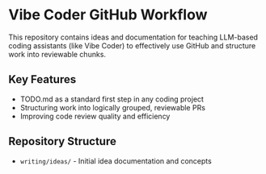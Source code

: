 # Vibe Coder GitHub Workflow

This repository contains ideas and documentation for teaching LLM-based coding assistants (like Vibe Coder) to effectively use GitHub and structure work into reviewable chunks.

## Key Features

- TODO.md as a standard first step in any coding project
- Structuring work into logically grouped, reviewable PRs
- Improving code review quality and efficiency

## Repository Structure

- `writing/ideas/` - Initial idea documentation and concepts 